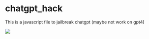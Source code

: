 # chatgpt_hack

This is a javascript file to jailbreak chatgpt (maybe not work on gpt4)

<img src="https://github.com/Wooyme/chatgpt_hack/blob/main/-6b6a3af241034eab.jpg?raw=true">
